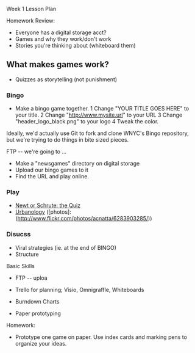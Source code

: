 Week 1 Lesson Plan

Homework Review:
+ Everyone has a digital storage acct?
+ Games and why they work/don't work
+ Stories you're thinking about (whiteboard them)



## What makes games work?
+ Quizzes as storytelling (not punishment)


### Bingo
+ Make a bingo game together. 
    1 Change "YOUR TITLE GOES HERE" to your title.
    2 Change "http://www.mysite.url" to your URL
    3 Change "header_logo_black.png" to your logo
    4 Tweak the color.
    
Ideally, we'd actually use Git to fork and clone WNYC's Bingo repository, but we're trying to do things in bite sized pieces.

FTP -- we're going to ...
+ Make a "newsgames" directory on digital storage
+ Upload our bingo games to it
+ Find the URL and play online.

### Play 
+ [Newt or Schrute: the Quiz](http://bit.ly/wmypt7)
+ [Urbanology](http://www.bmwguggenheimlab.org/urbanologyonline) ([photos]:(http://www.flickr.com/photos/acnatta/6283903285/))

### Disucss
+ Viral strategies (ie. at the end of BINGO)
+ Structure

Basic Skills


+ FTP -- uploa

+ Trello for planning; Visio, Omnigraffle, Whiteboards

+ Burndown Charts

+ Paper prototyping



Homework:
+ Prototype one game on paper. Use index cards and marking pens to organize your ideas. 
